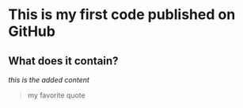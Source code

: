 This is my first code published on GitHub
=================

What does it contain?
---------

*this is the added content*

> my favorite quote